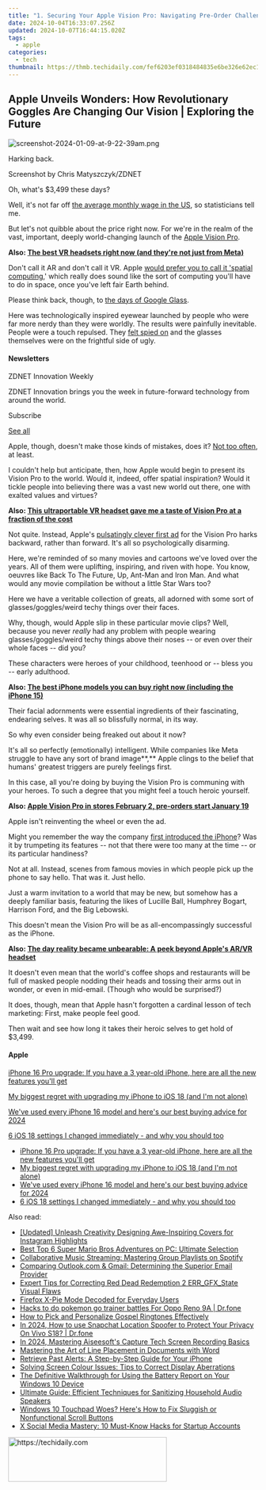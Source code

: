 ```yaml
---
title: "1. Securing Your Apple Vision Pro: Navigating Pre-Order Challenges Revealed"
date: 2024-10-04T16:33:07.256Z
updated: 2024-10-07T16:44:15.020Z
tags:
  - apple
categories:
  - tech
thumbnail: https://thmb.techidaily.com/fef6203ef0318484835e6be326e62ec1be7635f93248db2ddf9a669b098df892.jpg
---
```


## Apple Unveils Wonders: How Revolutionary Goggles Are Changing Our Vision | Exploring the Future

![screenshot-2024-01-09-at-9-22-39am.png](https://www.zdnet.com/a/img/resize/9c0ccd96f9cf5e539d7c5eb06e20c4b372837f0e/2024/01/09/4db089b0-7006-4436-81a2-517394aa3bd7/screenshot-2024-01-09-at-9-22-39am.png?auto=webp&width=1280)

Harking back.

Screenshot by Chris Matyszczyk/ZDNET

Oh, what's $3,499 these days?

Well, it's not far off [the average monthly wage in the US](https://www.ceicdata.com/en/indicator/united-states/monthly-earnings), so statisticians tell me. 

But let's not quibble about the price right now. For we're in the realm of the vast, important, deeply world-changing launch of the [Apple Vision Pro](https://www.zdnet.com/article/i-tried-apple-vision-pro-and-its-far-ahead-of-where-i-expected/).

**Also: [The best VR headsets right now (and they're not just from Meta)](https://www.zdnet.com/article/best-vr-headset/)**

Don't call it AR and don't call it VR. Apple [would prefer you to call it 'spatial computing](https://www.engadget.com/apple-tells-developers-not-to-call-their-ar-and-vr-apps-ar-or-vr-apps-085136127.html),' which really does sound like the sort of computing you'll have to do in space, once you've left fair Earth behind.

Please think back, though, to [the days of Google Glass](https://www.zdnet.com/article/the-google-glass-project-what-did-we-learn/). 

Here was technologically inspired eyewear launched by people who were far more nerdy than they were worldly. The results were painfully inevitable. People were a touch repulsed. They [felt spied on](https://www.zdnet.com/article/google-glass-fans-warned-dont-forget-about-privacy/) and the glasses themselves were on the frightful side of ugly.

#### Newsletters

ZDNET Innovation Weekly

ZDNET Innovation brings you the week in future-forward technology from around the world.

 Subscribe

[See all](https://www.zdnet.com/newsletters/)

Apple, though, doesn't make those kinds of mistakes, does it? [Not too often](https://www.zdnet.com/article/why-does-it-seem-like-apple-makes-so-many-bad-design-choices/), at least.

I couldn't help but anticipate, then, how Apple would begin to present its Vision Pro to the world. Would it, indeed, offer spatial inspiration? Would it tickle people into believing there was a vast new world out there, one with exalted values and virtues?

**Also: [This ultraportable VR headset gave me a taste of Vision Pro at a fraction of the cost](https://www.zdnet.com/article/this-ultraportable-vr-headset-gave-me-a-taste-of-vision-pro-at-a-fraction-of-the-cost/)**

Not quite. Instead, Apple's [pulsatingly clever first ad](https://www.youtube.com/watch?v=aqTIB%5Fq40bo&t=32s) for the Vision Pro harks backward, rather than forward. It's all so psychologically disarming.

Here, we're reminded of so many movies and cartoons we've loved over the years. All of them were uplifting, inspiring, and riven with hope. You know, oeuvres like Back To The Future, Up, Ant-Man and Iron Man. And what would any movie compilation be without a little Star Wars too?

Here we have a veritable collection of greats, all adorned with some sort of glasses/goggles/weird techy things over their faces.

Why, though, would Apple slip in these particular movie clips? Well, because you never _really_ had any problem with people wearing glasses/goggles/weird techy things above their noses -- or even over their whole faces -- did you?

These characters were heroes of your childhood, teenhood or -- bless you -- early adulthood.

**Also: [The best iPhone models you can buy right now (including the iPhone 15)](https://www.zdnet.com/article/best-iphone/)**

Their facial adornments were essential ingredients of their fascinating, endearing selves. It was all so blissfully normal, in its way. 

So why even consider being freaked out about it now?

It's all so perfectly (emotionally) intelligent. While companies like Meta struggle to have any sort of brand image**,** Apple clings to the belief that humans' greatest triggers are purely feelings first.

In this case, all you're doing by buying the Vision Pro is communing with your heroes. To such a degree that you might feel a touch heroic yourself.

**Also: [Apple Vision Pro in stores February 2, pre-orders start January 19](https://www.zdnet.com/article/apple-vision-pro-in-stores-february-2-pre-orders-start-january-19/)**

Apple isn't reinventing the wheel or even the ad.

Might you remember the way the company [first introduced the iPhone](https://www.youtube.com/watch?v=mmiWTKZzBLY)? Was it by trumpeting its features -- not that there were too many at the time -- or its particular handiness?

Not at all. Instead, scenes from famous movies in which people pick up the phone to say hello. That was it. Just hello.

Just a warm invitation to a world that may be new, but somehow has a deeply familiar basis, featuring the likes of Lucille Ball, Humphrey Bogart, Harrison Ford, and the Big Lebowski.

This doesn't mean the Vision Pro will be as all-encompassingly successful as the iPhone. 

**Also: [The day reality became unbearable: A peek beyond Apple's AR/VR headset](https://www.zdnet.com/article/the-day-reality-became-unbearable-a-peek-beyond-apples-vr-headset/)**

It doesn't even mean that the world's coffee shops and restaurants will be full of masked people nodding their heads and tossing their arms out in wonder, or even in mid-email. (Though who would be surprised?)

It does, though, mean that Apple hasn't forgotten a cardinal lesson of tech marketing: First, make people feel good.

Then wait and see how long it takes their heroic selves to get hold of $3,499.

#### Apple

[iPhone 16 Pro upgrade: If you have a 3 year-old iPhone, here are all the new features you'll get](https://www.zdnet.com/article/iphone-16-pro-and-pro-max-hands-on/ "iPhone 16 Pro upgrade: If you have a 3 year-old iPhone, here are all the new features you'll get")

[My biggest regret with upgrading my iPhone to iOS 18 (and I'm not alone)](https://www.zdnet.com/article/my-biggest-regret-with-upgrading-my-iphone-to-ios-18-and-im-not-alone/ "My biggest regret with upgrading my iPhone to iOS 18 (and I'm not alone)")

[We've used every iPhone 16 model and here's our best buying advice for 2024](https://www.zdnet.com/article/iphone-16-pro-max-buying-advice-2024/ "We've used every iPhone 16 model and here's our best buying advice for 2024")

[6 iOS 18 settings I changed immediately - and why you should too](https://www.zdnet.com/article/6-ios-18-settings-i-changed-immediately-and-why-you-should-too/ "6 iOS 18 settings I changed immediately - and why you should too")

* [iPhone 16 Pro upgrade: If you have a 3 year-old iPhone, here are all the new features you'll get](https://www.zdnet.com/article/iphone-16-pro-and-pro-max-hands-on/ "iPhone 16 Pro upgrade: If you have a 3 year-old iPhone, here are all the new features you'll get")
* [My biggest regret with upgrading my iPhone to iOS 18 (and I'm not alone)](https://www.zdnet.com/article/my-biggest-regret-with-upgrading-my-iphone-to-ios-18-and-im-not-alone/ "My biggest regret with upgrading my iPhone to iOS 18 (and I'm not alone)")
* [We've used every iPhone 16 model and here's our best buying advice for 2024](https://www.zdnet.com/article/iphone-16-pro-max-buying-advice-2024/ "We've used every iPhone 16 model and here's our best buying advice for 2024")
* [6 iOS 18 settings I changed immediately - and why you should too](https://www.zdnet.com/article/6-ios-18-settings-i-changed-immediately-and-why-you-should-too/ "6 iOS 18 settings I changed immediately - and why you should too")

<ins class="adsbygoogle"
     style="display:block"
     data-ad-format="autorelaxed"
     data-ad-client="ca-pub-7571918770474297"
     data-ad-slot="1223367746"></ins>

<ins class="adsbygoogle"
     style="display:block"
     data-ad-client="ca-pub-7571918770474297"
     data-ad-slot="8358498916"
     data-ad-format="auto"
     data-full-width-responsive="true"></ins>

<span class="atpl-alsoreadstyle">Also read:</span>
<div><ul>
<li><a href="https://instagram-clips.techidaily.com/updated-unleash-creativity-designing-awe-inspiring-covers-for-instagram-highlights/"><u>[Updated] Unleash Creativity Designing Awe-Inspiring Covers for Instagram Highlights</u></a></li>
<li><a href="https://techno-recovery.techidaily.com/best-top-6-super-mario-bros-adventures-on-pc-ultimate-selection/"><u>Best Top 6 Super Mario Bros Adventures on PC: Ultimate Selection</u></a></li>
<li><a href="https://techno-recovery.techidaily.com/collaborative-music-streaming-mastering-group-playlists-on-spotify/"><u>Collaborative Music Streaming: Mastering Group Playlists on Spotify</u></a></li>
<li><a href="https://buynow-tips.techidaily.com/comparing-outlookcom-and-gmail-determining-the-superior-email-provider/"><u>Comparing Outlook.com & Gmail: Determining the Superior Email Provider</u></a></li>
<li><a href="https://win-able.techidaily.com/expert-tips-for-correcting-red-dead-redemption-2-errgfxstate-visual-flaws/"><u>Expert Tips for Correcting Red Dead Redemption 2 ERR_GFX_State Visual Flaws</u></a></li>
<li><a href="https://extra-hints.techidaily.com/firefox-x-pie-mode-decoded-for-everyday-users/"><u>Firefox X-Pie Mode Decoded for Everyday Users</u></a></li>
<li><a href="https://android-pokemon-go.techidaily.com/hacks-to-do-pokemon-go-trainer-battles-for-oppo-reno-9a-drfone-by-drfone-virtual-android/"><u>Hacks to do pokemon go trainer battles For Oppo Reno 9A | Dr.fone</u></a></li>
<li><a href="https://fox-boxes.techidaily.com/how-to-pick-and-personalize-gospel-ringtones-effectively/"><u>How to Pick and Personalize Gospel Ringtones Effectively</u></a></li>
<li><a href="https://phone-solutions.techidaily.com/in-2024-how-to-use-snapchat-location-spoofer-to-protect-your-privacy-on-vivo-s18-drfone-by-drfone-virtual-android/"><u>In 2024, How to use Snapchat Location Spoofer to Protect Your Privacy On Vivo S18? | Dr.fone</u></a></li>
<li><a href="https://screen-video-capture.techidaily.com/in-2024-mastering-aiseesofts-capture-tech-screen-recording-basics/"><u>In 2024, Mastering Aiseesoft's Capture Tech Screen Recording Basics</u></a></li>
<li><a href="https://techno-recovery.techidaily.com/mastering-the-art-of-line-placement-in-documents-with-word/"><u>Mastering the Art of Line Placement in Documents with Word</u></a></li>
<li><a href="https://techno-recovery.techidaily.com/retrieve-past-alerts-a-step-by-step-guide-for-your-iphone/"><u>Retrieve Past Alerts: A Step-by-Step Guide for Your iPhone</u></a></li>
<li><a href="https://techno-recovery.techidaily.com/solving-screen-colour-issues-tips-to-correct-display-aberrations/"><u>Solving Screen Colour Issues: Tips to Correct Display Aberrations</u></a></li>
<li><a href="https://techno-recovery.techidaily.com/the-definitive-walkthrough-for-using-the-battery-report-on-your-windows-10-device/"><u>The Definitive Walkthrough for Using the Battery Report on Your Windows 10 Device</u></a></li>
<li><a href="https://techno-recovery.techidaily.com/ultimate-guide-efficient-techniques-for-sanitizing-household-audio-speakers/"><u>Ultimate Guide: Efficient Techniques for Sanitizing Household Audio Speakers</u></a></li>
<li><a href="https://common-error.techidaily.com/windows-10-touchpad-woes-heres-how-to-fix-sluggish-or-nonfunctional-scroll-buttons/"><u>Windows 10 Touchpad Woes? Here's How to Fix Sluggish or Nonfunctional Scroll Buttons</u></a></li>
<li><a href="https://techno-recovery.techidaily.com/x-social-media-mastery-10-must-know-hacks-for-startup-accounts/"><u>X Social Media Mastery: 10 Must-Know Hacks for Startup Accounts</u></a></li>
</ul></div>

<!-- affiliate ads begin -->
<a href="https://aligracehair.sjv.io/c/5597632/2135357/19272" target="_top" id="2135357">
  <img src="//a.impactradius-go.com/display-ad/19272-2135357" border="0" alt="https://techidaily.com" width="320" height="90"/>
</a>
<img height="0" width="0" src="https://aligracehair.sjv.io/i/5597632/2135357/19272" style="position:absolute;visibility:hidden;" border="0" />
<!-- affiliate ads end -->

